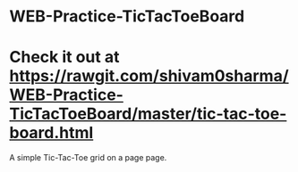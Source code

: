 # WEB-Practice-TicTacToeBoard

# Check it out at https://rawgit.com/shivam0sharma/WEB-Practice-TicTacToeBoard/master/tic-tac-toe-board.html <br>
A simple Tic-Tac-Toe grid on a page page.
